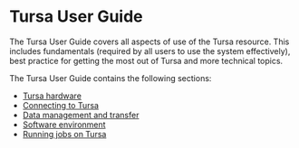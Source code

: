 # Tursa User Guide

The Tursa User Guide covers all aspects of use of
the Tursa resource. This includes fundamentals (required by all users
to use the system effectively), best practice for getting the most out
of Tursa and more technical topics.

The Tursa User Guide contains the following sections:

  - [Tursa hardware](hardware.md)
  - [Connecting to Tursa](connecting.md)
  - [Data management and transfer](data.md)
  - [Software environment](sw-environment.md)
  - [Running jobs on Tursa](scheduler.md)
